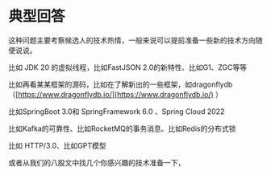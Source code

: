 # 典型回答


这种问题主要考察候选人的技术热情，一般来说可以提前准备一些新的技术方向随便说说。



比如 JDK 20 的虚拟线程，比如FastJSON 2.0的新特性、比如G1、ZGC等等



比如再看某某框架的源码，比如在了解新出的一些框架，如dragonflydb （[https://www.dragonflydb.io/](https://www.dragonflydb.io/) ）



比如SpringBoot 3.0和 SpringFramework 6.0 、Spring Cloud 2022



比如Kafka的可靠性、比如RocketMQ的事务消息、比如Redis的分布式锁



比如 HTTP/3.0、比如GPT模型



或者从我们的八股文中找几个你感兴趣的技术准备一下，

